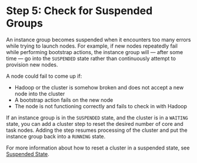 # Step 5: Check for Suspended Groups<a name="emr-troubleshoot-slow-5"></a>

 An instance group becomes suspended when it encounters too many errors while trying to launch nodes\. For example, if new nodes repeatedly fail while performing bootstrap actions, the instance group will — after some time — go into the `SUSPENDED` state rather than continuously attempt to provision new nodes\. 

 A node could fail to come up if: 
+ Hadoop or the cluster is somehow broken and does not accept a new node into the cluster
+ A bootstrap action fails on the new node
+ The node is not functioning correctly and fails to check in with Hadoop

If an instance group is in the `SUSPENDED` state, and the cluster is in a `WAITING` state, you can add a cluster step to reset the desired number of core and task nodes\. Adding the step resumes processing of the cluster and put the instance group back into a `RUNNING` state\. 

For more information about how to reset a cluster in a suspended state, see [Suspended State](emr-manage-resize.md#emr-manage-resizeSuspended)\. 